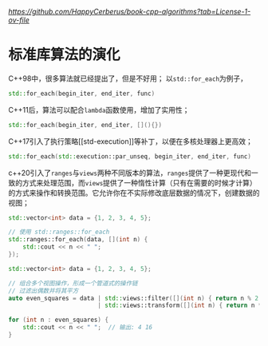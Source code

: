 *https://github.com/HappyCerberus/book-cpp-algorithms?tab=License-1-ov-file*

# 标准库算法的演化

C++98中，很多算法就已经提出了，但是不好用；
以`std::for_each`为例子，
```cpp
std::for_each(begin_iter, end_iter, func)
```

C++11后，算法可以配合`lambda`函数使用，增加了实用性；
```cpp
std::for_each(begin_iter, end_iter, [](){})
```

C++17引入了执行策略[[std-execution]]等补丁，以便在多核处理器上更高效；
```cpp
std::for_each(std::execution::par_unseq, begin_iter, end_iter, func)
```

c++20引入了`ranges`与`views`两种不同版本的算法，`ranges`提供了一种更现代和一致的方式来处理范围，而`views`提供了一种惰性计算（只有在需要的时候才计算）的方式来操作和转换范围。它允许你在不实际修改底层数据的情况下，创建数据的视图；
```cpp
std::vector<int> data = {1, 2, 3, 4, 5};

// 使用 std::ranges::for_each
std::ranges::for_each(data, [](int n) {
	std::cout << n << " ";
});
```

```cpp
std::vector<int> data = {1, 2, 3, 4, 5};

// 组合多个视图操作，形成一个管道式的操作链
// 过滤出偶数并将其平方
auto even_squares = data | std::views::filter([](int n) { return n % 2 == 0; })
						 | std::views::transform([](int n) { return n * n; });

for (int n : even_squares) {
	std::cout << n << " ";  // 输出: 4 16
}
```